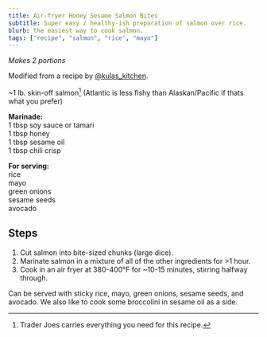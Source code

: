 ```yaml
---
title: Air-fryer Honey Sesame Salmon Bites
subtitle: Super easy / healthy-ish preparation of salmon over rice.
blurb: the easiest way to cook salmon.
tags: ["recipe", "salmon", "rice", "mayo"]
---
```


*Makes 2 portions*

Modified from a recipe by [@kulas_kitchen](https://thefeedfeed.com/kulas_kitchen1/spicy-honey-salmon-bites).

~1 lb. skin-off salmon[^tjs] (Atlantic is less fishy than Alaskan/Pacific if thats what you prefer)<br>

**Marinade:**<br>
1 tbsp soy sauce or tamari<br>
1 tbsp honey<br>
1 tbsp sesame oil<br>
1 tbsp chili crisp<br>

**For serving:**<br>
rice<br>
mayo<br>
green onions<br>
sesame seeds<br>
avocado<br>

[^tjs]: Trader Joes carries everything you need for this recipe.

## Steps
1. Cut salmon into bite-sized chunks (large dice).
2. Marinate salmon in a mixture of all of the other ingredients for >1 hour.
3. Cook in an air fryer  at 380-400°F for ~10-15 minutes, stirring halfway through.

Can be served with sticky rice, mayo, green onions, sesame seeds, and avocado. We also like to cook some broccolini in sesame oil as a side.